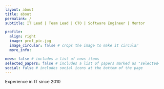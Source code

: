 ```yaml
---
layout: about
title: about
permalink: /
subtitle: IT Lead | Team Lead | CTO | Software Engineer | Mentor

profile:
  align: right
  image: prof_pic.jpg
  image_circular: false # crops the image to make it circular
  more_info: 

news: false # includes a list of news items
selected_papers: false # includes a list of papers marked as "selected={true}"
social: false # includes social icons at the bottom of the page
---
```


Experience in IT since 2010


